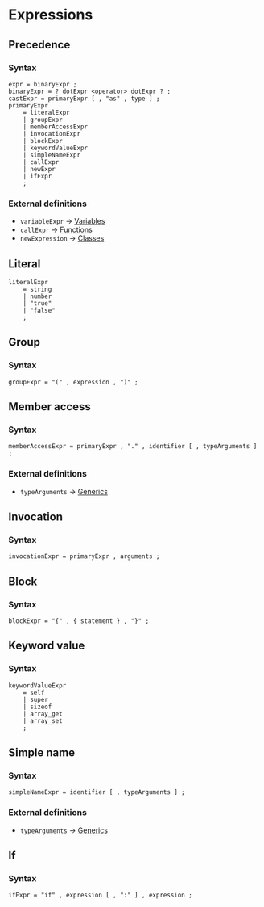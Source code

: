 # Expressions

## Precedence
### Syntax
```ebnf
expr = binaryExpr ;
binaryExpr = ? dotExpr <operator> dotExpr ? ;
castExpr = primaryExpr [ , "as" , type ] ;
primaryExpr
    = literalExpr
    | groupExpr
    | memberAccessExpr
    | invocationExpr
    | blockExpr
    | keywordValueExpr
    | simpleNameExpr
    | callExpr
    | newExpr
    | ifExpr
    ;
```

### External definitions
* `variableExpr` -> [Variables](variables.md)
* `callExpr` -> [Functions](functions.md)
* `newExpression` -> [Classes](classes.md)

## Literal
```ebnf
literalExpr
    = string
    | number
    | "true"
    | "false"
    ;
```

## Group
### Syntax
```ebnf
groupExpr = "(" , expression , ")" ;
```

## Member access
### Syntax
```ebnf
memberAccessExpr = primaryExpr , "." , identifier [ , typeArguments ] ;
```

### External definitions
* `typeArguments` -> [Generics](generics.md)

## Invocation
### Syntax
```ebnf
invocationExpr = primaryExpr , arguments ;
```

## Block
### Syntax
```ebnf
blockExpr = "{" , { statement } , "}" ;
```

## Keyword value
### Syntax
```ebnf
keywordValueExpr
    = self
    | super
    | sizeof
    | array_get
    | array_set
    ;
```

## Simple name
### Syntax
```ebnf
simpleNameExpr = identifier [ , typeArguments ] ;
```

### External definitions
* `typeArguments` -> [Generics](generics.md)

## If
### Syntax
```ebnf
ifExpr = "if" , expression [ , ":" ] , expression ;
```